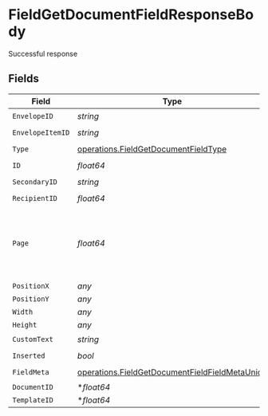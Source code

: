 # FieldGetDocumentFieldResponseBody

Successful response


## Fields

| Field                                                                                                            | Type                                                                                                             | Required                                                                                                         | Description                                                                                                      |
| ---------------------------------------------------------------------------------------------------------------- | ---------------------------------------------------------------------------------------------------------------- | ---------------------------------------------------------------------------------------------------------------- | ---------------------------------------------------------------------------------------------------------------- |
| `EnvelopeID`                                                                                                     | *string*                                                                                                         | :heavy_check_mark:                                                                                               | N/A                                                                                                              |
| `EnvelopeItemID`                                                                                                 | *string*                                                                                                         | :heavy_check_mark:                                                                                               | N/A                                                                                                              |
| `Type`                                                                                                           | [operations.FieldGetDocumentFieldType](../../models/operations/fieldgetdocumentfieldtype.md)                     | :heavy_check_mark:                                                                                               | N/A                                                                                                              |
| `ID`                                                                                                             | *float64*                                                                                                        | :heavy_check_mark:                                                                                               | N/A                                                                                                              |
| `SecondaryID`                                                                                                    | *string*                                                                                                         | :heavy_check_mark:                                                                                               | N/A                                                                                                              |
| `RecipientID`                                                                                                    | *float64*                                                                                                        | :heavy_check_mark:                                                                                               | N/A                                                                                                              |
| `Page`                                                                                                           | *float64*                                                                                                        | :heavy_check_mark:                                                                                               | The page number of the field on the document. Starts from 1.                                                     |
| `PositionX`                                                                                                      | *any*                                                                                                            | :heavy_minus_sign:                                                                                               | N/A                                                                                                              |
| `PositionY`                                                                                                      | *any*                                                                                                            | :heavy_minus_sign:                                                                                               | N/A                                                                                                              |
| `Width`                                                                                                          | *any*                                                                                                            | :heavy_minus_sign:                                                                                               | N/A                                                                                                              |
| `Height`                                                                                                         | *any*                                                                                                            | :heavy_minus_sign:                                                                                               | N/A                                                                                                              |
| `CustomText`                                                                                                     | *string*                                                                                                         | :heavy_check_mark:                                                                                               | N/A                                                                                                              |
| `Inserted`                                                                                                       | *bool*                                                                                                           | :heavy_check_mark:                                                                                               | N/A                                                                                                              |
| `FieldMeta`                                                                                                      | [operations.FieldGetDocumentFieldFieldMetaUnion](../../models/operations/fieldgetdocumentfieldfieldmetaunion.md) | :heavy_check_mark:                                                                                               | N/A                                                                                                              |
| `DocumentID`                                                                                                     | **float64*                                                                                                       | :heavy_minus_sign:                                                                                               | N/A                                                                                                              |
| `TemplateID`                                                                                                     | **float64*                                                                                                       | :heavy_minus_sign:                                                                                               | N/A                                                                                                              |